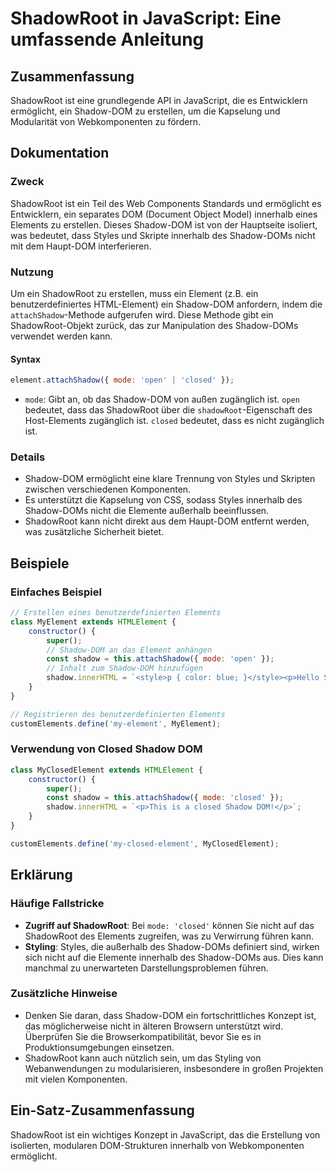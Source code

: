 <!--
Meta Description: # ShadowRoot in JavaScript: Eine umfassende Anleitung ## Zusammenfassung ShadowRoot ist eine grundlegende API in JavaScript, die es Entwicklern ermögl...
Meta Keywords: shadow, dom, shadowroot, ein, die
-->

# ShadowRoot in JavaScript: Eine umfassende Anleitung

## Zusammenfassung
ShadowRoot ist eine grundlegende API in JavaScript, die es Entwicklern ermöglicht, ein Shadow-DOM zu erstellen, um die Kapselung und Modularität von Webkomponenten zu fördern.

## Dokumentation
### Zweck
ShadowRoot ist ein Teil des Web Components Standards und ermöglicht es Entwicklern, ein separates DOM (Document Object Model) innerhalb eines Elements zu erstellen. Dieses Shadow-DOM ist von der Hauptseite isoliert, was bedeutet, dass Styles und Skripte innerhalb des Shadow-DOMs nicht mit dem Haupt-DOM interferieren.

### Nutzung
Um ein ShadowRoot zu erstellen, muss ein Element (z.B. ein benutzerdefiniertes HTML-Element) ein Shadow-DOM anfordern, indem die `attachShadow`-Methode aufgerufen wird. Diese Methode gibt ein ShadowRoot-Objekt zurück, das zur Manipulation des Shadow-DOMs verwendet werden kann.

#### Syntax
```javascript
element.attachShadow({ mode: 'open' | 'closed' });
```
- `mode`: Gibt an, ob das Shadow-DOM von außen zugänglich ist. `open` bedeutet, dass das ShadowRoot über die `shadowRoot`-Eigenschaft des Host-Elements zugänglich ist. `closed` bedeutet, dass es nicht zugänglich ist.

### Details
- Shadow-DOM ermöglicht eine klare Trennung von Styles und Skripten zwischen verschiedenen Komponenten.
- Es unterstützt die Kapselung von CSS, sodass Styles innerhalb des Shadow-DOMs nicht die Elemente außerhalb beeinflussen.
- ShadowRoot kann nicht direkt aus dem Haupt-DOM entfernt werden, was zusätzliche Sicherheit bietet.

## Beispiele
### Einfaches Beispiel
```javascript
// Erstellen eines benutzerdefinierten Elements
class MyElement extends HTMLElement {
    constructor() {
        super();
        // Shadow-DOM an das Element anhängen
        const shadow = this.attachShadow({ mode: 'open' });
        // Inhalt zum Shadow-DOM hinzufügen
        shadow.innerHTML = `<style>p { color: blue; }</style><p>Hello Shadow DOM!</p>`;
    }
}

// Registrieren des benutzerdefinierten Elements
customElements.define('my-element', MyElement);
```

### Verwendung von Closed Shadow DOM
```javascript
class MyClosedElement extends HTMLElement {
    constructor() {
        super();
        const shadow = this.attachShadow({ mode: 'closed' });
        shadow.innerHTML = `<p>This is a closed Shadow DOM!</p>`;
    }
}

customElements.define('my-closed-element', MyClosedElement);
```

## Erklärung
### Häufige Fallstricke
- **Zugriff auf ShadowRoot**: Bei `mode: 'closed'` können Sie nicht auf das ShadowRoot des Elements zugreifen, was zu Verwirrung führen kann.
- **Styling**: Styles, die außerhalb des Shadow-DOMs definiert sind, wirken sich nicht auf die Elemente innerhalb des Shadow-DOMs aus. Dies kann manchmal zu unerwarteten Darstellungsproblemen führen.

### Zusätzliche Hinweise
- Denken Sie daran, dass Shadow-DOM ein fortschrittliches Konzept ist, das möglicherweise nicht in älteren Browsern unterstützt wird. Überprüfen Sie die Browserkompatibilität, bevor Sie es in Produktionsumgebungen einsetzen.
- ShadowRoot kann auch nützlich sein, um das Styling von Webanwendungen zu modularisieren, insbesondere in großen Projekten mit vielen Komponenten.

## Ein-Satz-Zusammenfassung
ShadowRoot ist ein wichtiges Konzept in JavaScript, das die Erstellung von isolierten, modularen DOM-Strukturen innerhalb von Webkomponenten ermöglicht.
